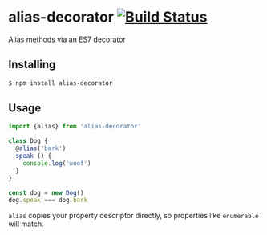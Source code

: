 # alias-decorator [![Build Status](https://travis-ci.org/bendrucker/alias-decorator.svg?branch=master)](https://travis-ci.org/bendrucker/alias-decorator)

Alias methods via an ES7 decorator

## Installing
```sh
$ npm install alias-decorator
```

## Usage
```js
import {alias} from 'alias-decorator'

class Dog {
  @alias('bark')
  speak () {
    console.log('woof')
  }
}

const dog = new Dog()
dog.speak === dog.bark
```

`alias` copies your property descriptor directly, so properties like `enumerable` will match.
